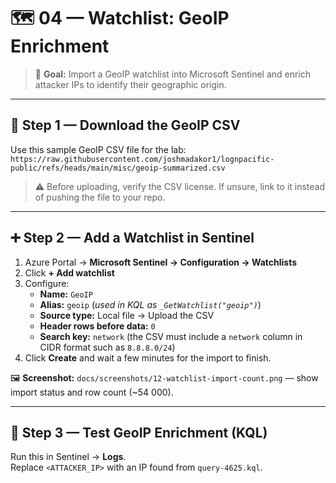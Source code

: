 # 🗺️ 04 — Watchlist: GeoIP Enrichment

> 🎯 **Goal:** Import a GeoIP watchlist into Microsoft Sentinel and enrich attacker IPs to identify their geographic origin.

---

## 🔽 Step 1 — Download the GeoIP CSV

Use this sample GeoIP CSV file for the lab:  
`https://raw.githubusercontent.com/joshmadakor1/lognpacific-public/refs/heads/main/misc/geoip-summarized.csv`

> ⚠️ Before uploading, verify the CSV license. If unsure, link to it instead of pushing the file to your repo.

---

## ➕ Step 2 — Add a Watchlist in Sentinel

1. Azure Portal → **Microsoft Sentinel → Configuration → Watchlists**
2. Click **+ Add watchlist**
3. Configure:  
   - **Name:** `GeoIP`  
   - **Alias:** `geoip` (_used in KQL as `_GetWatchlist("geoip")`_)  
   - **Source type:** Local file → Upload the CSV  
   - **Header rows before data:** `0`  
   - **Search key:** `network` (the CSV must include a `network` column in CIDR format such as `8.8.8.0/24`)
4. Click **Create** and wait a few minutes for the import to finish.

🖼️ **Screenshot:** `docs/screenshots/12-watchlist-import-count.png` — show import status and row count (~54 000).

---

## 🔎 Step 3 — Test GeoIP Enrichment (KQL)

Run this in Sentinel → **Logs**.  
Replace `<ATTACKER_IP>` with an IP found from `query-4625.kql`.
